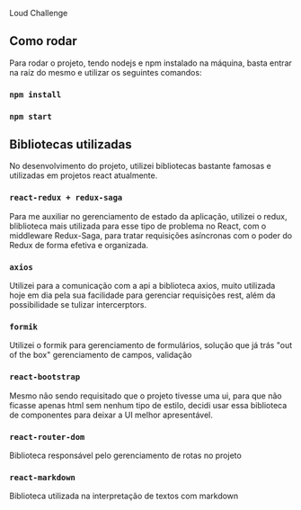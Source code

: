 Loud Challenge

## Como rodar
Para rodar o projeto, tendo nodejs e npm instalado na máquina, basta entrar na raíz do mesmo e utilizar os seguintes comandos:

### `npm install`
### `npm start`


## Bibliotecas utilizadas
No desenvolvimento do projeto, utilizei bibliotecas bastante famosas e utilizadas em projetos react atualmente.

### `react-redux + redux-saga`
Para me auxiliar no gerenciamento de estado da aplicação, utilizei o redux, bliblioteca mais utilizada para esse tipo de problema no React, com o middleware Redux-Saga, para tratar requisições asíncronas com o poder do Redux de forma efetiva e organizada.

### `axios`
Utilizei para a comunicação com a api a biblioteca axios, muito utilizada hoje em dia pela sua facilidade para gerenciar requisições rest, além da possibilidade se tulizar intercerptors.

### `formik`
Utilizei o formik para gerenciamento de formulários, solução que já trás "out of the box" gerenciamento de campos, validação

### `react-bootstrap`
Mesmo não sendo requisitado que o projeto tivesse uma ui, para que não ficasse apenas html sem nenhum tipo de estilo, decidi usar essa biblioteca de componentes para deixar a UI melhor apresentável.

### `react-router-dom`
Biblioteca responsável pelo gerenciamento de rotas no projeto

### `react-markdown`
Biblioteca utilizada na interpretação de textos com markdown
